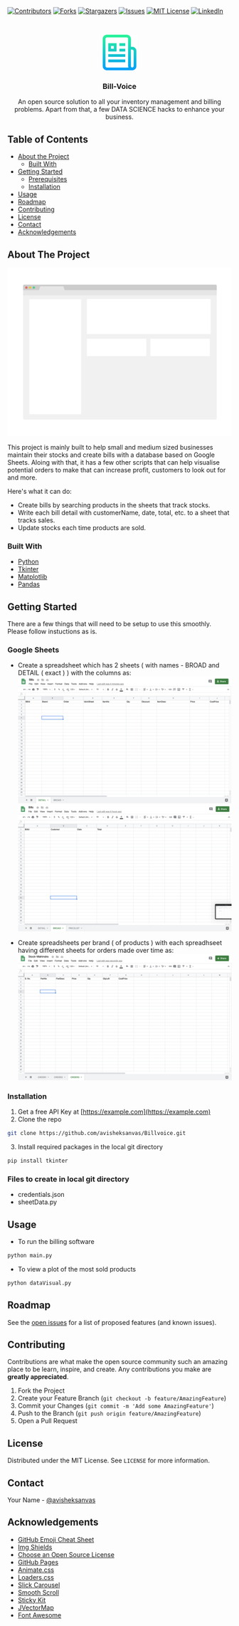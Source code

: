 [![Contributors][contributors-shield]][contributors-url]
[![Forks][forks-shield]][forks-url]
[![Stargazers][stars-shield]][stars-url]
[![Issues][issues-shield]][issues-url]
[![MIT License][license-shield]][license-url]
[![LinkedIn][linkedin-shield]][linkedin-url]



<br />
<p align="center">
  <a href="https://github.com/othneildrew/Best-README-Template">
    <img src="images/logo.png" alt="Logo" width="80" height="80">
  </a>

  <h3 align="center">Bill-Voice</h3>

  <p align="center">
	An open source solution to all your inventory management and billing problems.
	Apart from that, a few DATA SCIENCE hacks to enhance your business.
  </p>
</p>



## Table of Contents

* [About the Project](#about-the-project)
  * [Built With](#built-with)
* [Getting Started](#getting-started)
  * [Prerequisites](#prerequisites)
  * [Installation](#installation)
* [Usage](#usage)
* [Roadmap](#roadmap)
* [Contributing](#contributing)
* [License](#license)
* [Contact](#contact)
* [Acknowledgements](#acknowledgements)



## About The Project

[![Product Name Screen Shot][productScreenshot]]()

This project is mainly built to help small and medium sized businesses maintain their stocks and create bills with a database based on Google Sheets. Aloing with that, it has a few other scripts that can help visualise potential orders to make that can increase profit, customers to look out for and more.

Here's what it can do:
* Create bills by searching products in the sheets that track stocks.
* Write each bill detail with customerName, date, total, etc. to a sheet that tracks sales.
* Update stocks each time products are sold.


### Built With
* [Python](https://www.python.org/)
* [Tkinter](https://docs.python.org/3/library/tkinter.html)
* [Matplotlib](https://matplotlib.org/)
* [Pandas](https://pandas.pydata.org/)



## Getting Started

There are a few things that will need to be setup to use this smoothly. Please follow instuctions as is.

### Google Sheets

* Create a spreadsheet which has 2 sheets ( with names - BROAD and DETAIL ( exact ) ) with the columns as:
[![BillSheet1][billSheet1]]()
[![BillSheet2][billSheet2]]()

* Create spreadsheets per brand ( of products ) with each spreadhseet having different sheets for orders made over time as:
[![OrderSheet][orderSheet]]()



### Installation

1. Get a free API Key at [https://example.com](https://example.com)
2. Clone the repo
```sh
git clone https://github.com/avisheksanvas/Billvoice.git
```
3. Install required packages in the local git directory
```sh
pip install tkinter
```


### Files to create in local git directory

* credentials.json
* sheetData.py


## Usage

* To run the billing software
```sh
python main.py
```
* To view a plot of the most sold products
```sh
python dataVisual.py
```




## Roadmap

See the [open issues](https://github.com/avisheksanvas/Billvoice/issues) for a list of proposed features (and known issues).



## Contributing

Contributions are what make the open source community such an amazing place to be learn, inspire, and create. Any contributions you make are **greatly appreciated**.

1. Fork the Project
2. Create your Feature Branch (`git checkout -b feature/AmazingFeature`)
3. Commit your Changes (`git commit -m 'Add some AmazingFeature'`)
4. Push to the Branch (`git push origin feature/AmazingFeature`)
5. Open a Pull Request



## License

Distributed under the MIT License. See `LICENSE` for more information.



## Contact

Your Name - [@avisheksanvas](https://twitter.com/avisheksanvas)




## Acknowledgements
* [GitHub Emoji Cheat Sheet](https://www.webpagefx.com/tools/emoji-cheat-sheet)
* [Img Shields](https://shields.io)
* [Choose an Open Source License](https://choosealicense.com)
* [GitHub Pages](https://pages.github.com)
* [Animate.css](https://daneden.github.io/animate.css)
* [Loaders.css](https://connoratherton.com/loaders)
* [Slick Carousel](https://kenwheeler.github.io/slick)
* [Smooth Scroll](https://github.com/cferdinandi/smooth-scroll)
* [Sticky Kit](http://leafo.net/sticky-kit)
* [JVectorMap](http://jvectormap.com)
* [Font Awesome](https://fontawesome.com)





[contributors-shield]: https://img.shields.io/github/contributors/avisheksanvas/Billvoice.svg?style=flat-square
[contributors-url]: https://github.com/avisheksanvas/Billvoice/graphs/contributors
[forks-shield]: https://img.shields.io/github/forks/avisheksanvas/Billvoice.svg?style=flat-square
[forks-url]: https://github.com/avisheksanvas/Billvoice/network/members
[stars-shield]: https://img.shields.io/github/stars/avisheksanvas/Billvoice.svg?style=flat-square
[stars-url]: https://github.com/avisheksanvas/Billvoice/stargazers
[issues-shield]: https://img.shields.io/github/issues/avisheksanvas/Billvoice.svg?style=flat-square
[issues-url]: https://github.com/avisheksanvas/Billvoice/issues
[license-shield]: https://img.shields.io/github/license/avisheksanvas/Billvoice.svg?style=flat-square
[license-url]: https://github.com/avisheksanvas/Billvoice/blob/master/LICENSE.txt
[linkedin-shield]: https://img.shields.io/badge/-LinkedIn-black.svg?style=flat-square&logo=linkedin&colorB=555
[linkedin-url]: https://linkedin.com/in/avishek-santhaliya
[productScreenshot]: images/productScreenshot.png
[billSheet1]: images/billSheet1.png
[billSheet2]: images/billSheet2.png
[orderSheet]: images/orderSheet.png
